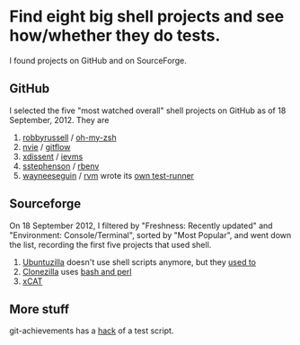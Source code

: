Find eight big shell projects and see how/whether they do tests.
=====

I found projects on GitHub and on SourceForge.

## GitHub

I selected the five "most watched overall" shell projects on GitHub as of
18 September, 2012. They are

1. [robbyrussell](https://github.com/robbyrussell) / [oh-my-zsh](https://github.com/robbyrussell/oh-my-zsh)
2. [nvie](https://github.com/nvie) / [gitflow](https://github.com/nvie/gitflow)
3. [xdissent](https://github.com/xdissent) / [ievms](https://github.com/xdissent/ievms)
4. [sstephenson](https://github.com/sstephenson) / [rbenv](https://github.com/sstephenson/rbenv)
5. [wayneeseguin](https://github.com/wayneeseguin) / [rvm](https://github.com/wayneeseguin/rvm) wrote its [own test-runner](https://github.com/wayneeseguin/rvm/blob/master/vboxtest/test/unit/utility_test.sh) 

## Sourceforge

On 18 September 2012, I filtered by "Freshness: Recently updated" and
"Environment: Console/Terminal", sorted by "Most Popular", and went down the
list, recording the first five projects that used shell.

1. [Ubuntuzilla](http://ubuntuzilla.sourceforge.net) doesn't use shell scripts anymore, but they [used to](http://sourceforge.net/apps/mediawiki/ubuntuzilla/index.php?title=Ubuntuzilla_Shell_Scripts)
2. [Clonezilla](http://clonezilla.org) uses [bash and perl](http://clonezilla.org/downloads/src/)
3. [xCAT](http://xcat.sourceforge.net/)



## More stuff
git-achievements has a [hack](https://github.com/icefox/git-achievements/blob/gh-pages/test/testscript) of a test script.